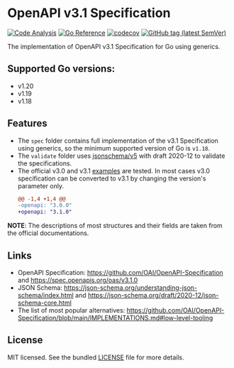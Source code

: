 # OpenAPI v3.1 Specification

[![Code Analysis](https://github.com/sv-tools/openapi/actions/workflows/checks.yaml/badge.svg)](https://github.com/sv-tools/openapi/actions/workflows/checks.yaml)
[![Go Reference](https://pkg.go.dev/badge/github.com/sv-tools/openapi.svg)](https://pkg.go.dev/github.com/sv-tools/openapi)
[![codecov](https://codecov.io/gh/sv-tools/openapi/branch/main/graph/badge.svg?token=0XVOTDR1CW)](https://codecov.io/gh/sv-tools/openapi)
[![GitHub tag (latest SemVer)](https://img.shields.io/github/v/tag/sv-tools/openapi?style=flat)](https://github.com/sv-tools/openapi/releases)

The implementation of OpenAPI v3.1 Specification for Go using generics.

## Supported Go versions:

* v1.20
* v1.19
* v1.18

## Features

* The `spec` folder contains full implementation of the v3.1 Specification using generics, so the minimum supported version of Go is `v1.18`.
* The `validate` folder uses [jsonschema/v5](https://github.com/santhosh-tekuri/jsonschema) with draft 2020-12 to validate the specifications.
* The official v3.0 and v3.1 [examples](https://github.com/OAI/OpenAPI-Specification/tree/main/examples) are tested.
  In most cases v3.0 specification can be converted to v3.1 by changing the version's parameter only.
  ```diff
  @@ -1,4 +1,4 @@
  -openapi: "3.0.0"
  +openapi: "3.1.0"
  ```

**NOTE**: The descriptions of most structures and their fields are taken from the official documentations.

## Links

* OpenAPI Specification: <https://github.com/OAI/OpenAPI-Specification> and <https://spec.openapis.org/oas/v3.1.0>
* JSON Schema: <https://json-schema.org/understanding-json-schema/index.html> and <https://json-schema.org/draft/2020-12/json-schema-core.html>
* The list of most popular alternatives: <https://github.com/OAI/OpenAPI-Specification/blob/main/IMPLEMENTATIONS.md#low-level-tooling>

## License

MIT licensed. See the bundled [LICENSE](LICENSE) file for more details.
